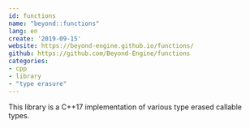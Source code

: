 ```yaml
---
id: functions
name: "beyond::functions"
lang: en
create: '2019-09-15'
website: https://beyond-engine.github.io/functions/
github: https://github.com/Beyond-Engine/functions
categories:
- cpp
- library
- "type erasure"
---
```


This library is a C++17 implementation of various type erased callable types.
